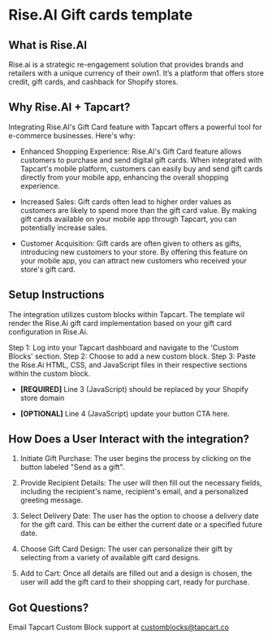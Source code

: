 # Rise.AI Gift cards template

## What is Rise.AI
Rise.ai is a strategic re-engagement solution that provides brands and retailers with a unique currency of their own1. It’s a platform that offers store credit, gift cards, and cashback for Shopify stores.

## Why Rise.AI + Tapcart?
Integrating Rise.AI's Gift Card feature with Tapcart offers a powerful tool for e-commerce businesses. Here's why:

 - Enhanced Shopping Experience: Rise.AI's Gift Card feature allows customers to purchase and send digital gift cards. When integrated with Tapcart's mobile platform, customers can easily buy and send gift cards directly from your mobile app, enhancing the overall shopping experience.

- Increased Sales: Gift cards often lead to higher order values as customers are likely to spend more than the gift card value. By making gift cards available on your mobile app through Tapcart, you can potentially increase sales.

- Customer Acquisition: Gift cards are often given to others as gifts, introducing new customers to your store. By offering this feature on your mobile app, you can attract new customers who received your store's gift card.

## Setup Instructions
The integration utilizes custom blocks within Tapcart.  The template wil render the Rise.Ai gift card implementation based on your gift card configuration in Rise.Ai.  

Step 1: Log into your Tapcart dashboard and navigate to the 'Custom Blocks' section.
Step 2: Choose to add a new custom block.
Step 3: Paste the Rise.Ai HTML, CSS, and JavaScript files in their respective sections within the custom block.  

- **[REQUIRED]** Line 3 (JavaScript) should be replaced by your Shopify store domain

- **[OPTIONAL]** Line 4 (JavaScript) update your button CTA here.  

## How Does a User Interact with the integration?

1. Initiate Gift Purchase: The user begins the process by clicking on the button labeled "Send as a gift".

2. Provide Recipient Details: The user will then fill out the necessary fields, including the recipient's name, recipient's email, and a personalized greeting message.

3. Select Delivery Date: The user has the option to choose a delivery date for the gift card. This can be either the current date or a specified future date.

4. Choose Gift Card Design: The user can personalize their gift by selecting from a variety of available gift card designs.

5. Add to Cart: Once all details are filled out and a design is chosen, the user will add the gift card to their shopping cart, ready for purchase.

## Got Questions? 
Email Tapcart Custom Block support at customblocks@tapcart.co 